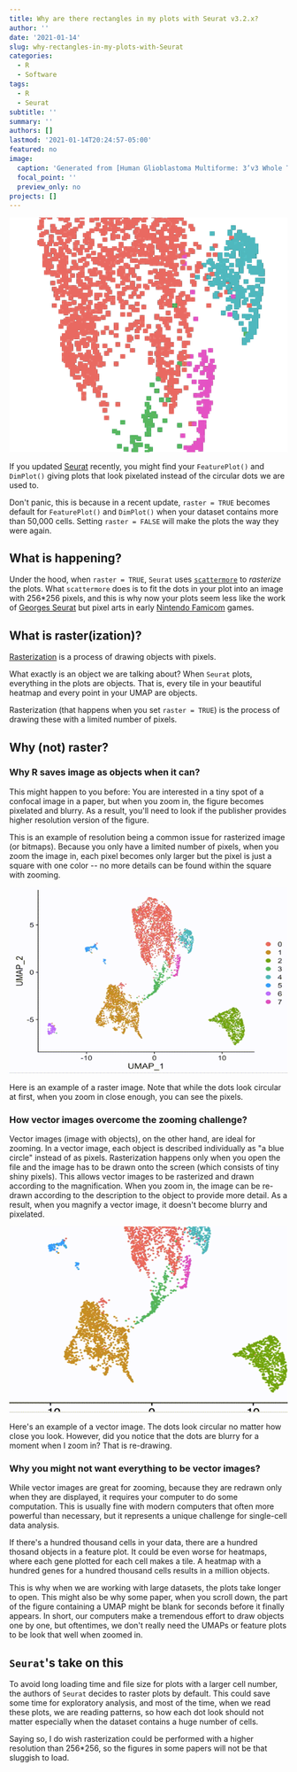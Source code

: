 ```yaml
---
title: Why are there rectangles in my plots with Seurat v3.2.x?
author: ''
date: '2021-01-14'
slug: why-rectangles-in-my-plots-with-Seurat 
categories:
  - R
  - Software
tags:
  - R
  - Seurat
subtitle: ''
summary: ''
authors: []
lastmod: '2021-01-14T20:24:57-05:00'
featured: no
image:
  caption: 'Generated from [Human Glioblastoma Multiforme: 3’v3 Whole Transcriptome Analysis](https://support.10xgenomics.com/single-cell-gene-expression/datasets/4.0.0/Parent_SC3v3_Human_Glioblastoma?) provided by 10X Genomics'
  focal_point: ''
  preview_only: no
projects: []
---
```

![A close-in to a rasterized UMAP](img/featureplot_raster_close.png "UMAP plot will look different if you updated Seurat recently.")

If you updated [Seurat](https://satijalab.org/seurat/) recently, you might find your `FeaturePlot()` and `DimPlot()` giving plots that look pixelated instead of the circular dots we are used to.

Don't panic, this is because in a recent update, `raster = TRUE` becomes default for `FeaturePlot()` and `DimPlot()` when your dataset contains more than 50,000 cells. Setting `raster = FALSE` will make the plots the way they were again.

## What is happening?

Under the hood, when `raster = TRUE`, `Seurat` uses [`scattermore`](https://cran.r-project.org/web/packages/scattermore/index.html) to _rasterize_ the plots. What `scattermore` does is to fit the dots in your plot into an image with 256*256 pixels, and this is why now your plots seem less like the work of [Georges Seurat](https://en.wikipedia.org/wiki/Georges_Seurat) but pixel arts in early [Nintendo Famicom](https://en.wikipedia.org/wiki/Nintendo_Entertainment_System) games.

## What is raster(ization)?

[Rasterization](https://en.wikipedia.org/wiki/Rasterisation) is a process of drawing objects with pixels.

What exactly is an object we are talking about? When `Seurat` plots, everything in the plots are objects. That is, every tile in your beautiful heatmap and every point in your UMAP are objects.

Rasterization (that happens when you set `raster = TRUE`) is the process of drawing these with a limited number of pixels.

## Why (not) raster?

### Why R saves image as objects when it can?

This might happen to you before: You are interested in a tiny spot of a confocal image in a paper, but when you zoom in, the figure becomes pixelated and blurry. As a result, you'll need to look if the publisher provides higher resolution version of the figure.

This is an example of resolution being a common issue for rasterized image (or bitmaps). Because you only have a limited number of pixels, when you zoom the image in, each pixel becomes only larger but the pixel is just a square with one color -- no more details can be found within the square with zooming.

![Zooming in to a rasterized UMAP](img/ras.gif)

Here is an example of a raster image. Note that while the dots look circular at first, when you zoom in close enough, you can see the pixels.

### How vector images overcome the zooming challenge?

Vector images (image with objects), on the other hand, are ideal for zooming. In a vector image, each object is described individually as "a blue circle" instead of as pixels. Rasterization happens only when you open the file and the image has to be drawn onto the screen (which consists of tiny shiny pixels). This allows vector images to be rasterized and drawn according to the magnification. When you zoom in, the image can be re-drawn according to the description to the object to provide more detail. As a result, when you magnify a vector image, it doesn't become blurry and pixelated.

![Zooming in to a vector UMAP](img/vector.gif)

Here's an example of a vector image. The dots look circular no matter how close you look. However, did you notice that the dots are blurry for a moment when I zoom in? That is re-drawing.

### Why you might not want everything to be vector images?

While vector images are great for zooming, because they are redrawn only when they are displayed, it requires your computer to do some computation. This is usually fine with modern computers that often more powerful than necessary, but it represents a unique challenge for single-cell data analysis.

If there's a hundred thousand cells in your data, there are a hundred thosand objects in a feature plot. It could be even worse for heatmaps, where each gene plotted for each cell makes a tile. A heatmap with a hundred genes for a hundred thousand cells results in a million objects.

This is why when we are working with large datasets, the plots take longer to open. This might also be why some paper, when you scroll down, the part of the figure containing a UMAP might be blank for seconds before it finally appears. In short, our computers make a tremendous effort to draw objects one by one, but oftentimes, we don't really need the UMAPs or feature plots to be look that well when zoomed in.

## `Seurat`'s take on this

To avoid long loading time and file size for plots with a larger cell number, the authors of `Seurat` decides to raster plots by default. This could save some time for exploratory analysis, and most of the time, when we read these plots, we are reading patterns, so how each dot look should not matter especially when the dataset contains a huge number of cells.

Saying so, I do wish rasterization could be performed with a higher resolution than 256*256, so the figures in some papers will not be that sluggish to load.

